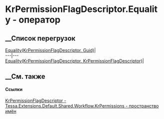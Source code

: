 # KrPermissionFlagDescriptor.Equality - оператор
##  __Список перегрузок
[Equality(KrPermissionFlagDescriptor,
Guid)](M_Tessa_Extensions_Default_Shared_Workflow_KrPermissions_KrPermissionFlagDescriptor_op_Equality.htm)|  
---|---  
[Equality(KrPermissionFlagDescriptor,
KrPermissionFlagDescriptor)](M_Tessa_Extensions_Default_Shared_Workflow_KrPermissions_KrPermissionFlagDescriptor_op_Equality_1.htm)|  
## __См. также
#### Ссылки
[KrPermissionFlagDescriptor -
](T_Tessa_Extensions_Default_Shared_Workflow_KrPermissions_KrPermissionFlagDescriptor.htm)
[Tessa.Extensions.Default.Shared.Workflow.KrPermissions - пространство
имён](N_Tessa_Extensions_Default_Shared_Workflow_KrPermissions.htm)
